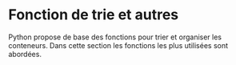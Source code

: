 # Fonction de trie et autres

Python propose de base des fonctions pour trier et organiser les conteneurs.
Dans cette section les fonctions les plus utilisées sont abordées.